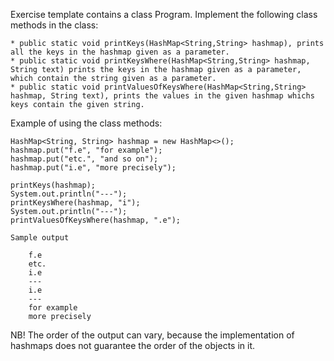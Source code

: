 Exercise template contains a class Program. Implement the following class methods in the class:

    * public static void printKeys(HashMap<String,String> hashmap), prints all the keys in the hashmap given as a parameter.
    * public static void printKeysWhere(HashMap<String,String> hashmap, String text) prints the keys in the hashmap given as a parameter, which contain the string given as a parameter.
    * public static void printValuesOfKeysWhere(HashMap<String,String> hashmap, String text), prints the values in the given hashmap whichs keys contain the given string.

Example of using the class methods:

    HashMap<String, String> hashmap = new HashMap<>();
    hashmap.put("f.e", "for example");
    hashmap.put("etc.", "and so on");
    hashmap.put("i.e", "more precisely");

    printKeys(hashmap);
    System.out.println("---");
    printKeysWhere(hashmap, "i");
    System.out.println("---");
    printValuesOfKeysWhere(hashmap, ".e");

    Sample output

        f.e
        etc.
        i.e
        ---
        i.e
        ---
        for example
        more precisely

NB! The order of the output can vary, because the implementation of hashmaps does not guarantee the order of the objects in it.